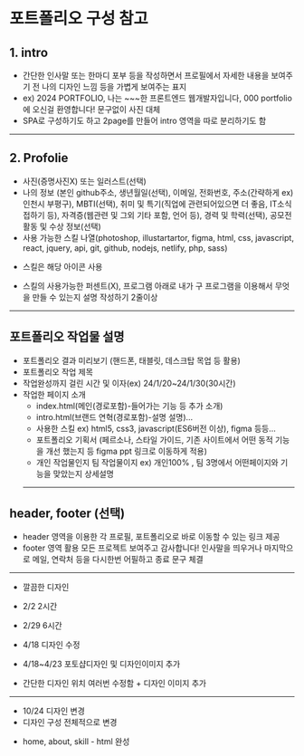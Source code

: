 # 포트폴리오 구성 참고
## 1. intro
* 간단한 인사말 또는 한마디 포부 등을 작성하면서 프로필에서 자세한 내용을 보여주기 전 나의 디자인 느낌 등을 가볍게 보여주는 표지
* ex) 2024 PORTFOLIO, 나는 ~~~한 프론트엔드 웹개발자입니다, 000 portfolio에 오신걸 환영합니다! 문구없이 사진 대체
* SPA로 구성하기도 하고 2page를 만들어 intro 영역을 따로 분리하기도 함
-------------------
## 2. Profolie
* 사진(증명사진X) 또는 일러스트(선택)
* 나의 정보 (본인 github주소, 생년월일(선택), 이메일, 전화번호, 주소(간략하게 ex)인천시 부평구), MBTI(선택), 취미 및 특기(직업에 관련되어있으면 더 좋음, IT소식 접하기 등), 자격증(웹관련 및 그외 기타 포함, 언어 등), 경력 및 학력(선택), 공모전 활동 및 수상 정보(선택)
* 사용 가능한 스킬 나열(photoshop, illustartartor, figma, html, css, javascript, react, jquery, api, git, github, nodejs, netlify, php, sass)
- 스킬은 해당 아이콘 사용
* 스킬의 사용가능한 퍼센트(X), 프로그램 아래로 내가 구 프로그램을 이용해서 무엇을 만들 수 있는지 설명 작성하기 2줄이상
-------------------
## 포트폴리오 작업물 설명
* 포트폴리오 결과 미리보기 (핸드폰, 태블릿, 데스크탑 목업 등 활용)
* 포트폴리오 작업 제목
* 작업완성까지 걸린 시간 및 이자(ex) 24/1/20~24/1/30(30시간)
* 작업한 페이지 소개
    - index.html(메인(경로포함)-들어가는 기능 등 추가 소개)
    - intro.html(브랜드 연혁(경로포함)-설명 설명)...
    * 사용한 스킬 ex) html5, css3, javascript(ES6버전 이상), figma 등등...
    * 포트폴리오 기획서 (페르소나, 스타일 가이드, 기존 사이트에서 어떤 동적 기능을 개선 했는지 등 figma ppt 링크로 이동하게 적용)
    * 개인 작업물인지 팀 작업물이지 ex) 개인100% , 팀 3명에서 어떤페이지와 기능을 맞았는지 상세설명
    --------------
## header, footer (선택)
* header 영역을 이용한 각 프로필, 포트폴리오로 바로 이동할 수 있는 링크 제공
* footer 영역 활용 모든 프로젝트 보여주고 감사합니다! 인사말을 띄우거나 마지막으로 메일, 연락처 등을 다시한번 어필하고 종료 문구 체결
------------
* 깔끔한 디자인

* 2/2 2시간
* 2/29 6시간
* 4/18 디자인 수정
* 4/18~4/23 포토샵디자인 및 디자인이미지 추가
* 간단한 디자인 위치 여러번 수정함 + 디자인 이미지 추가

-------------------------------------
* 10/24 디자인 변경
* 디자인 구성 전체적으로 변경
- home, about, skill - html 완성
